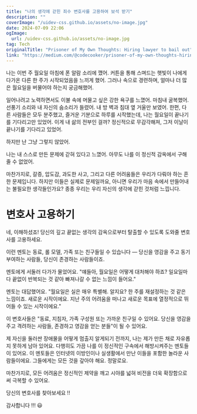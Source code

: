 ```yaml
---
title: "나의 생각에 갇힌 죄수 변호사를 고용하여 보석 받기"
description: ""
coverImage: "/uidev-css.github.io/assets/no-image.jpg"
date: 2024-07-09 22:06
ogImage: 
  url: /uidev-css.github.io/assets/no-image.jpg
tag: Tech
originalTitle: "Prisoner of My Own Thoughts: Hiring lawyer to bail out"
link: "https://medium.com/@codecooker/prisoner-of-my-own-thoughts-hiring-lawyer-to-bail-out-c77868248c1b"
---
```



나는 이번 주 월요일 아침에 폰 알람 소리에 깼어. 커튼을 통해 스며드는 햇빛이 나에게 다가온 다른 한 주가 시작되었음을 느끼게 했어. 그러나 속으로 경련하며, 얼마나 더 많은 월요일을 버물어야 하는지 궁금해했어.

일어나려고 노력하면서도 이불 속에 머물고 싶은 강한 욕구를 느꼈어. 마침내 굴복했어. 선풍기 소리와 내 자신의 숨소리가 들렸어. 내 방 벽과 침대 옆 거울만 보였어. 한편, 다른 사람들은 모두 분주했고, 즐거운 기분으로 하루를 시작했는데, 나는 월요일이 끝나기를 기다리고만 있었어. 이게 내 삶의 전부인 걸까? 정신적으로 무감각해져, 그저 이날이 끝나기를 기다리고 있었어.

하지만 난 그냥 그렇지 않았어.

나는 내 스스로 만든 문제에 갇혀 있다고 느꼈어. 아무도 나를 이 정신적 감옥에서 구해줄 수 없었어.

<div class="content-ad"></div>

마찬가지로, 갈증, 압도감, 과도한 사고, 그리고 다른 어려움들은 우리가 다뤄야 하는 흔한 문제입니다. 하지만 이들은 실제로 문제일까요, 아니면 우리가 마음 속에서 만들어내는 불필요한 생각들인가요? 종종 우리는 우리 자신의 생각에 갇힌 것처럼 느낍니다.

# 변호사 고용하기

네, 이해하셨죠! 당신의 깊고 끝없는 생각의 감옥으로부터 탈출할 수 있도록 도와줄 변호사를 고용하세요.

이런 멘토는 동료, 롤 모델, 가족 또는 친구들일 수 있습니다 — 당신을 영감을 주고 동기부여하는 사람들, 당신이 존경하는 사람들이죠.

<div class="content-ad"></div>

멘토에게 서둘러 다가가 물었어요. "얘들아, 월요일은 어떻게 대처해야 하죠? 일요일마다 끝없이 반복되는 것 같아 빠져나갈 수 없는 느낌이 들어요."

멘토는 대답했어요. "월요일은 실은 매우 특별해. 알지요? 한 주를 재설정하는 것 같은 느낌이죠. 새로운 시작이에요. 지난 주의 어려움을 떠나고 새로운 목표에 열정적으로 뛰어들 수 있는 시작이에요."

이 변호사들은 "동료, 지침자, 가족 구성원 또는 가까운 친구일 수 있어요. 당신을 영감을 주고 격려하는 사람들, 존경하고 영감을 얻는 분들"이 될 수 있어요.

제 자신을 둘러싼 장애물을 어떻게 멈출지 알게되기 전까지, 나는 제가 만든 채로 자유롭지 못하게 남아 있어요. 다행히도 가끔 나를 이 정신적인 구속에서 해방시켜주는 멘토들이 있어요. 이 멘토들은 인터넷의 이방인이나 실생활에서 만난 이들을 포함한 놀라운 사람들이에요. 그들에게는 모든 것을 갚아야 해요. 정말로요.

<div class="content-ad"></div>

마찬가지로, 모든 어려움은 정신적인 제약을 깨고 시야를 넓혀 비전을 더욱 확장함으로써 극복할 수 있어요.

당신의 변호사를 찾아보세요 !!

감사합니다 !!! 😃